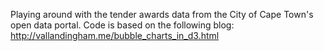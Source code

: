 Playing around with the tender awards data from the City of Cape Town's open data portal. Code is based on the following blog: http://vallandingham.me/bubble_charts_in_d3.html

